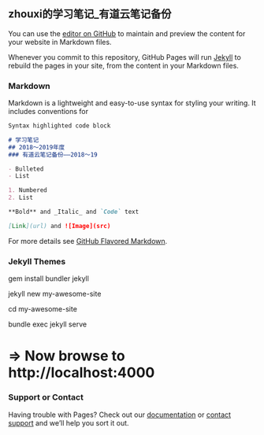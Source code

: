 ## zhouxi的学习笔记_有道云笔记备份

You can use the [editor on GitHub](https://github.com/daiyi2930/recording/edit/master/README.md) to maintain and preview the content for your website in Markdown files.

Whenever you commit to this repository, GitHub Pages will run [Jekyll](https://jekyllrb.com/) to rebuild the pages in your site, from the content in your Markdown files.

### Markdown

Markdown is a lightweight and easy-to-use syntax for styling your writing. It includes conventions for

```markdown
Syntax highlighted code block

# 学习笔记
## 2018～2019年度
### 有道云笔记备份——2018～19

- Bulleted
- List

1. Numbered
2. List

**Bold** and _Italic_ and `Code` text

[Link](url) and ![Image](src)
```

For more details see [GitHub Flavored Markdown](https://guides.github.com/features/mastering-markdown/).

### Jekyll Themes

  gem install bundler jekyll

  jekyll new my-awesome-site

  cd my-awesome-site

  bundle exec jekyll serve

# => Now browse to http://localhost:4000

### Support or Contact

Having trouble with Pages? Check out our [documentation](https://help.github.com/categories/github-pages-basics/) or [contact support](https://github.com/contact) and we’ll help you sort it out.
